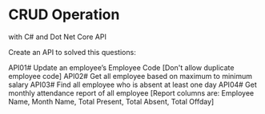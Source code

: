 # CRUD Operation
with C# and Dot Net Core API

Create an API to solved this questions:

API01# Update an employee’s Employee Code [Don't allow duplicate employee code]
API02# Get all employee based on maximum to minimum salary
API03# Find all employee who is absent at least one day
API04# Get monthly attendance report of all employee
 [Report columns are: Employee Name, Month Name, Total Present, Total Absent, Total Offday]

